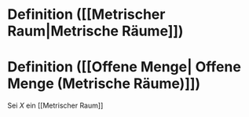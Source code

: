 # Definition ([[Metrischer Raum|Metrische Räume]])
# Definition ([[Offene Menge| Offene Menge (Metrische Räume)]])
Sei $X$ ein [[Metrischer Raum]]